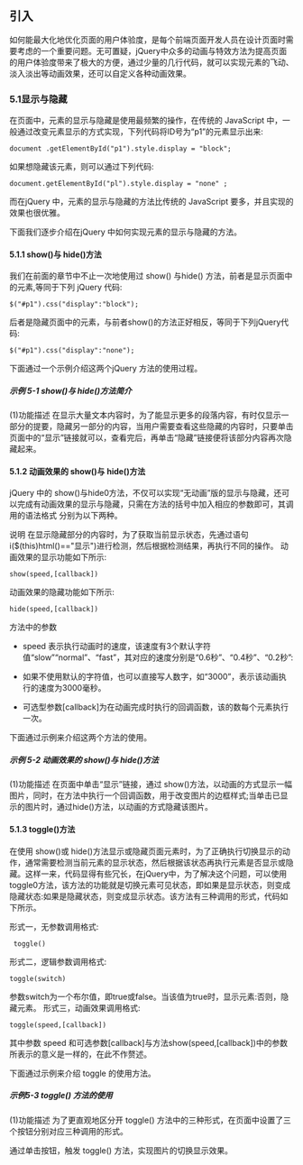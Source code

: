 ## 引入

如何能最大化地优化页面的用户体验度，是每个前端页面开发人员在设计页面时需要考虑的一个重要问题。无可置疑，jQuery中众多的动画与特效方法为提高页面的用户体验度带来了极大的方便，通过少量的几行代码，就可以实现元素的飞动、淡入淡出等动画效果，还可以自定义各种动画效果。

### 5.1显示与隐藏&#x20;

&#x20;   在页面中，元素的显示与隐藏是使用最频繁的操作，在传统的 JavaScript 中，一般通过改变元素显示的方式实现，下列代码将ID号为“p1”的元素显示出来:&#x20;

```markup
document .getElementById("p1").style.display = "block";
```

如果想隐藏该元素，则可以通过下列代码:&#x20;

```markup
document.getElementById("pl").style.display = "none" ; 
```

而在jQuery 中，元素的显示与隐藏的方法比传统的 JavaScript 要多，并且实现的效果也很优雅。



下面我们逐步介绍在jQuery 中如何实现元素的显示与隐藏的方法。

#### 5.1.1 show()与 hide()方法&#x20;

我们在前面的章节中不止一次地使用过 show() 与hide() 方法，前者是显示页面中的元素,等同于下列 jQuery 代码:

```markup
$("#p1").css("display":"block"); 
```


后者是隐藏页面中的元素，与前者show()的方法正好相反，等同于下列jQuery代码:

```markup
$("#p1").css("display":"none");
```

下面通过一个示例介绍这两个jQuery 方法的使用过程。

##### 示例 5-1 show()与 hide()方法简介

&#x20;(1)功能描述 在显示大量文本内容时，为了能显示更多的段落内容，有时仅显示一部分的提要，隐藏另一部分的内容，当用户需要查看这些隐藏的内容时，只要单击页面中的“显示”链接就可以，查看完后，再单击“隐藏”链接便将该部分内容再次隐藏起来。



#### 5.1.2 动画效果的 show()与 hide()方法&#x20;

jQuery 中的 show()与hide0方法，不仅可以实现“无动画”版的显示与隐藏，还可以完成有动画效果的显示与隐藏，只需在方法的括号中加入相应的参数即可，其调用的语法格式
分别为以下两种。

说明 在显示隐藏部分的内容时，为了获取当前显示状态，先通过语句i($(this)html()=="显示")进行检测，然后根据检测结果，再执行不同的操作。
动画效果的显示功能如下所示:

```markup
show(speed,[callback])
```

动画效果的隐藏功能如下所示:

```markup
hide(speed,[callback])
```

&#x20; 方法中的参数&#x20;

* speed 表示执行动画时的速度，该速度有3个默认字符值“slow”“normal”、“fast”，其对应的速度分别是“0.6秒”、“0.4秒”、“0.2秒”:

* 如果不使用默认的字符值，也可以直接写人数字，如“3000”，表示该动画执行的速度为3000毫秒。

* 可选型参数[callback]为在动画完成时执行的回调函数，该的数每个元素执行一次。

下面通过示例来介绍这两个方法的使用。

##### 示例 5-2 动画效果的 show()与 hide()方法

&#x20;(1)功能描述 在页面中单击“显示”链接，通过 show()方法，以动画的方式显示一幅图片，同时，在方法中执行一个回调函数，用于改变图片的边框样式;当单击已显示的图片时，通过hide()方法，以动画的方式隐藏该图片。



#### 5.1.3 toggle()方法&#x20;

在使用 show()或 hide()方法显示或隐藏页面元素时，为了正确执行切换显示的动作，通常需要检测当前元素的显示状态，然后根据该状态再执行元素是否显示或隐藏。这样一来，代码显得有些冗长，在jQuery中，为了解决这个问题，可以使用toggle0方法，该方法的功能就是切换元素可见状态，即如果是显示状态，则变成隐藏状态:如果是隐藏状态，则变成显示状态。该方法有三种调用的形式，代码如下所示。&#x20;

形式一，无参数调用格式:

```markup
 toggle()
```

形式二，逻辑参数调用格式:

```markup
toggle(switch)
```

参数switch为一个布尔值，即true或false。当该值为true时，显示元素:否则，隐藏元素。
形式三，动画效果调用格式:

```markup
toggle(speed,[callback])
```

其中参数 speed 和可选参数[callback]与方法show(speed,[callback])中的参数所表示的意义是一样的，在此不作赘述。&#x20;

下面通过示例来介绍 toggle 的使用方法。



##### 示例5-3 toggle() 方法的使用&#x20;

(1)功能描述 为了更直观地区分开 toggle() 方法中的三种形式，在页面中设置了三个按钮分别对应三种调用的形式。

通过单击按钮，触发 toggle() 方法，实现图片的切换显示效果。

